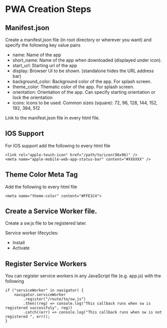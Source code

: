 # PWA Creation Steps

## Manifest.json
Create a manifest.json file (in root directory or wherever you want) and specify the following key value pairs
- name: Name of the app
- short_name: Name of the app when downloaded (displayed under icon).
- start_url: Starting url of the app
- display: Browser UI to be shown. (standalone hides the URL address bar)
- background_color: Background color of the app. For splash screen.
- theme_color: Thematic color of the app. For splash screen.
- orientation: Orientation of the app. Can specify starting orientation or lock the orientation
- icons: Icons to be used. Common sizes (square): 72, 96, 128, 144, 152, 192, 384, 512

Link to the manifest.json file in every html file.

## IOS Support
For IOS support add the following to every html file

	<link rel="apple-touch-icon" href="/path/to/icon(96x96)" />
	<meta name="apple-mobile-web-app-status-bar" content="#XXXXXX" />

## Theme Color Meta Tag
Add the following to every html file

	<meta name="theme-color" content="#FFE1C4">

## Create a Service Worker file. 
Create a sw.js file to be registered later.

Service worker lifecycles:
- Install
- Activate

## Register Service Workers
You can register service workers in any JavaScript file (e.g. app.js) with the following

	if ("serviceWorker" in navigator) {
		navigator.serviceWorker
			.register("/route/to/sw.js")
			.then((reg) => console.log("This callback runs when sw is registered successfuly", reg))
			.catch((err) => console.log("This callback runs when sw is not registered ", err));
	}



